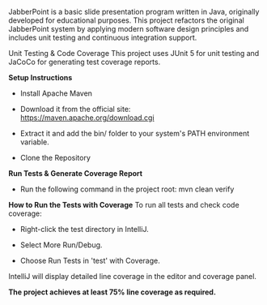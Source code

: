 JabberPoint is a basic slide presentation program written in Java, originally developed for educational purposes. This project refactors the original JabberPoint system by applying modern software design principles and includes unit testing and continuous integration support.

Unit Testing & Code Coverage
This project uses JUnit 5 for unit testing and JaCoCo for generating test coverage reports.

**Setup Instructions**
- Install Apache Maven

- Download it from the official site: https://maven.apache.org/download.cgi

- Extract it and add the bin/ folder to your system's PATH environment variable.

- Clone the Repository

**Run Tests & Generate Coverage Report**

- Run the following command in the project root: mvn clean verify

**How to Run the Tests with Coverage**
To run all tests and check code coverage:

- Right-click the test directory in IntelliJ.

- Select More Run/Debug.

- Choose Run Tests in 'test' with Coverage.

IntelliJ will display detailed line coverage in the editor and coverage panel.

**The project achieves at least 75% line coverage as required.**
